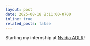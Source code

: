 ```yaml
---
layout: post
date: 2025-08-18 8:11:00-0700
inline: true
related_posts: false
---
```


Starting my internship at [Nvidia ADLR](https://research.nvidia.com/labs/adlr/)!